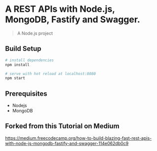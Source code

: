 # A REST APIs with Node.js, MongoDB, Fastify and Swagger.

> A Node.js project

## Build Setup

``` bash
# install dependencies
npm install

# serve with hot reload at localhost:8080
npm start
```
## Prerequisites
- Nodejs
- MongoDB

## Forked from this Tutorial on Medium

https://medium.freecodecamp.org/how-to-build-blazing-fast-rest-apis-with-node-js-mongodb-fastify-and-swagger-114e062db0c9
